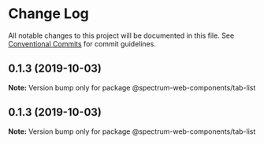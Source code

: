 # Change Log

All notable changes to this project will be documented in this file.
See [Conventional Commits](https://conventionalcommits.org) for commit guidelines.

## 0.1.3 (2019-10-03)

**Note:** Version bump only for package @spectrum-web-components/tab-list

## 0.1.3 (2019-10-03)

**Note:** Version bump only for package @spectrum-web-components/tab-list
